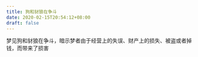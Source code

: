 ```yaml
---
title: 狗和豺狼在争斗
date: 2020-02-15T20:54:12+08:00
draft: false
---
```


梦见狗和豺狼在争斗，暗示梦者由于经营上的失误、财产上的损失、被盗或者掉钱，而带来了损害